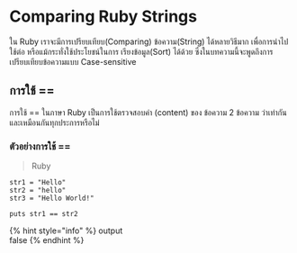 # Comparing Ruby Strings

ใน Ruby เราจะมีการเปรียบเทียบ(Comparing) ข้อความ(String) ได้หลายวิธีมาก เพื่อการนำไปใช้ต่อ หรือแม้กระทั่งใช้ประโยชน์ในการ เรียงข้อมูล(Sort) ได้ด้วย ซึ่งในบทความนี้จะพูดถึงการ เปรียบเทียบข้อความแบบ Case-sensitive  &#x20;

## การใช้ ==

การใช้ == ในภาษา Ruby เป็นการใช้ตรวจสอบค่า (content) ของ ข้อความ 2 ข้อความ ว่าเท่ากันและเหมือนกันทุกประการหรือไม่

### ตัวอย่างการใช้ ==

> Ruby

```
str1 = "Hello"
str2 = "hello"
str3 = "Hello World!"

puts str1 == str2
```

{% hint style="info" %}
output\
false
{% endhint %}



